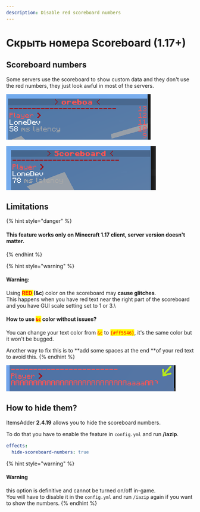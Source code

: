 ```yaml
---
description: Disable red scoreboard numbers
---
```


# Скрыть номера Scoreboard (1.17+)

## Scoreboard numbers

Some servers use the scoreboard to show custom data and they don't use the red numbers, they just look awful in most of the servers.

![Without ItemsAdder](<../../.gitbook/assets/immagine (131).png>)

![With ItemsAdder](<../../.gitbook/assets/immagine (130).png>)

## Limitations

{% hint style="danger" %}
#### This feature works only on **Minecraft 1.17** client, server version doesn't matter.
{% endhint %}

{% hint style="warning" %}
#### Warning:

Using <mark style="color:red;">**RED **</mark>**(\&c**) color on the scoreboard may **cause glitches**.\
This happens when you have red text near the right part of the scoreboard and you have GUI scale setting set to 1 or 3.\\

#### How to use <mark style="color:red;">`&c`</mark> color without issues?

You can change your text color from <mark style="color:red;">`&c`</mark> to <mark style="color:red;">`{#ff5546}`</mark>, it's the same color but it won't be bugged.

Another way to fix this is to \*\*add some spaces at the end \*\*of your red text to avoid this.
{% endhint %}

![](<../../.gitbook/assets/immagine (140).png>)

## How to hide them?

ItemsAdder **2.4.19** allows you to hide the scoreboard numbers.

To do that you have to enable the feature in `config.yml` and run **/iazip**.

```yaml
effects:
  hide-scoreboard-numbers: true
```

{% hint style="warning" %}
#### Warning

this option is definitive and cannot be turned on/off in-game.\
You will have to disable it in the `config.yml` and run `/iazip` again if you want to show the numbers.
{% endhint %}
